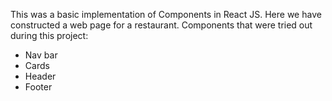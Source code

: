 This was a basic implementation of Components in React JS. Here we have constructed a web page for a restaurant.
Components that were tried out during this project:
* Nav bar
*  Cards
*   Header
*   Footer
